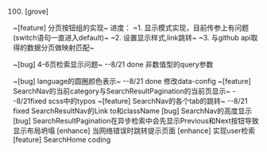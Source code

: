 100. [grove]

~[feature] 分页按钮组的实现~
  进度：
  ~1. 显示模式实现，目前传参上有问题(switch语句一直进入default)~
  ~2. 设置显示样式,link跳转~
  ~3. 与github api取得的数据分页做映射匹配~

~[bug] 4-6页检索显示问题~ --8/21 done 非数值型的query参数

~[bug] language的圆圈颜色表示~ --8/21 done 修改data-config
~[feature] SearchNav的当前category与SearchResultPagination的当前页显示~ --8/21fixed scss中的typos
~[feature] SearchNav的各个tab的跳转~ --8/21 fixed SearchResultNav的Link to和className 
[bug] SearchNav的高度显示
[bug] SearchResultPagination在异步检索中会先显示Previous和Next按钮导致显示布局坍塌
[enhance] 当网络错误时跳转提示页面
[enhance] 实现user检索
[feature] SearchHome coding
